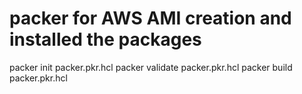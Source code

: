 # packer for AWS AMI creation and installed the packages

packer init packer.pkr.hcl 
packer validate packer.pkr.hcl 
packer build packer.pkr.hcl 

